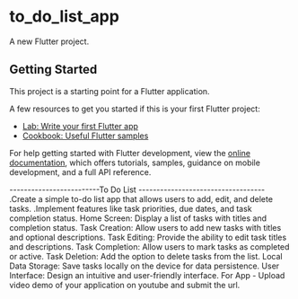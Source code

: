 # to_do_list_app

A new Flutter project.

## Getting Started

This project is a starting point for a Flutter application.

A few resources to get you started if this is your first Flutter project:

- [Lab: Write your first Flutter app](https://docs.flutter.dev/get-started/codelab)
- [Cookbook: Useful Flutter samples](https://docs.flutter.dev/cookbook)

For help getting started with Flutter development, view the
[online documentation](https://docs.flutter.dev/), which offers tutorials,
samples, guidance on mobile development, and a full API reference.



-------------------------To Do List -----------------------------------
.Create a simple to-do list app that allows users to add, edit, and delete tasks.
.Implement features like task priorities, due dates, and task completion status.
Home Screen: Display a list of tasks with titles and completion status.
Task Creation: Allow users to add new tasks with titles and optional descriptions.
Task Editing: Provide the ability to edit task titles and descriptions.
Task Completion: Allow users to mark tasks as completed or active.
Task Deletion: Add the option to delete tasks from the list.
Local Data Storage: Save tasks locally on the device for data persistence.
User Interface: Design an intuitive and user-friendly interface.
For App - Upload video demo of your application on youtube and submit the url.